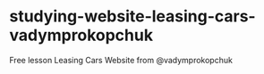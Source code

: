 # studying-website-leasing-cars-vadymprokopchuk
Free lesson Leasing Cars Website from @vadymprokopchuk
